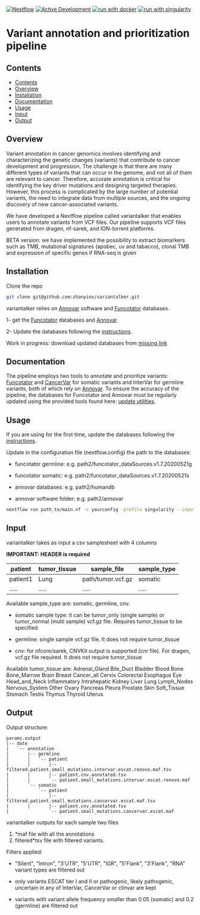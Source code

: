 [![Nextflow](https://img.shields.io/badge/nextflow%20DSL2-%E2%89%A522.10.1-23aa62.svg)](https://www.nextflow.io/)
[![Active Development](https://img.shields.io/badge/Maintenance%20Level-Actively%20Developed-brightgreen.svg)](https://gist.github.com/cheerfulstoic/d107229326a01ff0f333a1d3476e068d)
[![run with docker](https://img.shields.io/badge/run%20with-docker-0db7ed?labelColor=000000&logo=docker)](https://www.docker.com/)
[![run with singularity](https://img.shields.io/badge/run%20with-singularity-1d355c.svg?labelColor=000000)](https://sylabs.io/docs/)

# Variant annotation and prioritization pipeline

## Contents
- [Contents](#contents)
- [Overview](#overview)
- [Installation](#installation)
- [Documentation](#documentation)
- [Usage](#usage)
- [Input](#input)
- [Output](#output)

## Overview

Variant annotation in cancer genomics involves identifying and characterizing the genetic changes (variants) that contribute to cancer development and progression. The challenge is that there are many different types of variants that can occur in the genome, and not all of them are relevant to cancer. Therefore, accurate annotation is critical for identifying the key driver mutations and designing targeted therapies. However, this process is complicated by the large number of potential variants, the need to integrate data from multiple sources, and the ongoing discovery of new cancer-associated variants.

We have developed a Nextflow pipeline called variantalker that enables users to annotate variants from VCF files. Our pipeline supports VCF files generated from dragen, nf-sarek, and ION-torrent platforms.

BETA version: we have implemented the possibility to extract biomarkers such as TMB, mutational signatures (apobec, uv and tabacco), clonal TMB and expression of specific genes if RNA-seq is given

## Installation
Clone the repo

```bash
git clone git@github.com:zhanyinx/variantalker.git
```

variantalker relies on [Annovar](https://annovar.openbioinformatics.org/en/latest/) software and [Funcotator](https://gatk.broadinstitute.org/hc/en-us/articles/360035889931-Funcotator-Information-and-Tutorial) databases.

1- get the [Funcotator](https://gatk.broadinstitute.org/hc/en-us/articles/360035889931-Funcotator-Information-and-Tutorial) databases and [Annovar](https://annovar.openbioinformatics.org/en/latest/)

2- Update the databases following the [instructions](https://github.com/zhanyinx/variantalker/tree/main/update_db). 

Work in progress: download updated databases from [missing link]()

## Documentation

The pipeline employs two tools to annotate and prioritize variants: [Funcotator](https://gatk.broadinstitute.org/hc/en-us/articles/360035889931-Funcotator-Information-and-Tutorial) and [CancerVar](https://github.com/WGLab/CancerVar) for somatic variants and InterVar for germline variants, both of which rely on [Annovar](https://annovar.openbioinformatics.org/en/latest/). To ensure the accuracy of the pipeline, the databases for Funcotator and Annovar must be regularly updated using the provided tools found here: [update utilities](https://github.com/zhanyinx/variantalker/tree/main/update_db).


## Usage

If you are using for the first time, update the databases following the [instructions](https://github.com/zhanyinx/variantalker/tree/main/update_db). 

Update in the configuration file (nextflow.config) the path to the databases:

- funcotator germline: e.g. path2/funcotator_dataSources.v1.7.20200521g

- funcotator somatic: e.g. path2/funcotator_dataSources.v1.7.20200521s

- annovar databases: e.g. path2/humandb

- annovar software folder: e.g. path2/annovar


```bash
nextflow run path_to/main.nf -c yourconfig -profile singularity --input samplesheet.csv --output outdir
```

## Input

variantalker takes as input a csv samplesheet with 4 columns



__IMPORTANT: HEADER is required__ 

| patient        | tumor_tissue   | sample_file       | sample_type  |
| -------------- | -------------- | ----------------- | -------------|
| patient1       | Lung           | path/tumor.vcf.gz | somatic      |
| .....          | .....          | .....             | .....        |

Available sample_type are: somatic, germline, cnv. 

- somatic sample type: it can be tumor_only (single sample) or tumor_normal (multi sample) vcf.gz file. Requires tumor_tissue to be specified

- germline: single sample vcf.gz file. It does not require tumor_tissue

- cnv: for nfcore/sarek, CNVKit output is supported (cnr file). For dragen, vcf.gz file required. It does not require tumor_tissue 

Available tumor_tissue are: Adrenal_Gland Bile_Duct Bladder Blood Bone Bone_Marrow Brain Breast Cancer_all Cervix Colorectal Esophagus Eye Head_and_Neck Inflammatory Intrahepatic Kidney Liver Lung Lymph_Nodes Nervous_System Other Ovary Pancreas Pleura Prostate Skin Soft_Tissue Stomach Testis Thymus Thyroid Uterus

## Output

Output structure:

```
params.output
|-- date
|   `-- annotation
|       |-- germline
|       |   `-- patient
|       |       |-- filtered.patient.small_mutations.intervar.escat.renovo.maf.tsv
|       |       |-- patient.cnv.annotated.tsv
|       |       `-- patient.small_mutations.intervar.escat.renovo.maf
|       `-- somatic
|           `-- patient
|               |-- filtered.patient.small_mutations.cancervar.escat.maf.tsv
|       |       |-- patient.cnv.annotated.tsv
|               `-- patient.small_mutations.cancervar.escat.maf
```

variantalker outputs for each sample two files

1) *maf file with all the annotations
2) filtered*tsv file with filtered variants.

Filters applied:

- "Silent", "Intron", "3'UTR", "5'UTR", "IGR", "5'Flank", "3'Flank", "RNA" variant types are filtered out

- only variants ESCAT tier I and II or pathogenic, likely pathogenic, uncertain in any of InterVar, CancerVar or clinvar are kept

- variants with variant allele frequency smaller than 0.05 (somatic) and 0.2 (germline) are filtered out
